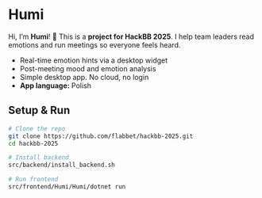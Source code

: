 # Humi

Hi, I’m **Humi**! 👋
This is a **project for HackBB 2025**. I help team leaders read emotions and run meetings so everyone feels heard.

* Real-time emotion hints via a desktop widget
* Post-meeting mood and emotion analysis
* Simple desktop app. No cloud, no login
* **App language:** Polish

## Setup & Run

```bash
# Clone the repo
git clone https://github.com/flabbet/hackbb-2025.git
cd hackbb-2025

# Install backend
src/backend/install_backend.sh

# Run frontend
src/frontend/Humi/Humi/dotnet run
```

